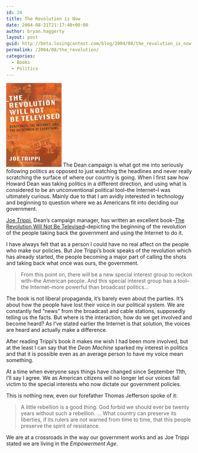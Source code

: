 ```yaml
---
id: 24
title: The Revolution is Now
date: 2004-08-21T21:17:40+00:00
author: bryan.haggerty
layout: post
guid: http://beta.losingcontext.com/blog/2004/08/the_revolution_is_now.php
permalink: /2004/08/the_revolution/
categories:
  - Books
  - Politics
---
```

[<img src="/blog/wp-content/uploads/legacy/the-revolution.jpg" alt="The Revolution Will Not Be Televised" class="image-right" border="0" height="227" width="150" />](http://www.amazon.com/exec/obidos/ASIN/0060761555/qid=1093137176/sr=ka-1/ref=pd_ka_1/102-2250452-6806553 "Check out this book at Amazon") The Dean campaign is what got me into seriously following politics as opposed to just watching the headlines and never really scratching the surface of where our country is going. When I first saw how Howard Dean was taking politics in a different direction, and using what is considered to be an unconventional political tool&#8211;the Internet&#8211;I was ultimately curious. Mainly due to that I am avidly interested in technology and beginning to question where we as Americans fit into deciding our government.

[Joe Trippi](http://www.joetrippi.com "Visit Joe Trippi's web site"), Dean&#8217;s campaign manager, has written an excellent book&#8211;[The Revolution Will Not Be Televised](http://www.amazon.com/exec/obidos/ASIN/0060761555/qid=1093137176/sr=ka-1/ref=pd_ka_1/102-2250452-6806553 "Check out this book at Amazon")&#8211;depicting the beginning of the revolution of the people taking back the government and using the Internet to do it.

I have always felt that as a person I could have no real affect on the people who make our policies. But Joe Trippi&#8217;s book speaks of the revolution which has already started, the people becoming a major part of calling the shots and taking back what once was ours, the government.

<blockquote cite="http://www.joetrippi.com">
  <p>
    From this point on, there will be a new special interest group to reckon with&#8211;the American people. And this special interest group has a tool&#8211;the Internet&#8211;more powerful than broadcast politics&#8230;
  </p>
</blockquote>

The book is not liberal propaganda, it&#8217;s barely even about the parties. It&#8217;s about how the people have lost their voice in our political system. We are constantly fed &#8220;news&#8221; from the broadcast and cable stations, supposedly telling us the facts. But where is the interaction, how do we get involved and become heard? As I&#8217;ve stated earlier the Internet is that solution, the voices are heard and actually make a difference.

After reading Trippi&#8217;s book it makes me wish I had been more involved, but at the least I can say that the _Dean Machine_ sparked my interest in politics and that it is possible even as an average person to have my voice mean something.

At a time when everyone says things have changed since September 11th, I&#8217;ll say I agree. We as American citizens will no longer let our voices fall victim to the special interests who now dictate our government policies.

This is nothing new, even our forefather Thomas Jefferson spoke of it:

<blockquote cite="http://www.joetrippi.com">
  <p>
    A little rebellion is a good thing. God forbid we should ever be twenty years without such a rebellion. &#8230; What country can preserve its liberties, if its rulers are not warned from time to time, that this people preserve the spirit of resistance.
  </p>
</blockquote>

We are at a crossroads in the way our government works and as Joe Trippi stated we are living in the _Empowerment Age_.